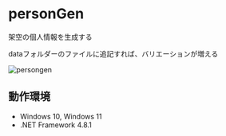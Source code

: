# personGen
架空の個人情報を生成する

dataフォルダーのファイルに追記すれば、バリエーションが増える

![persongen](https://github.com/user-attachments/assets/7dfb5481-a8c9-4f83-a01a-fd584396a0af)


## 動作環境

- Windows 10, Windows 11
- .NET Framework 4.8.1
